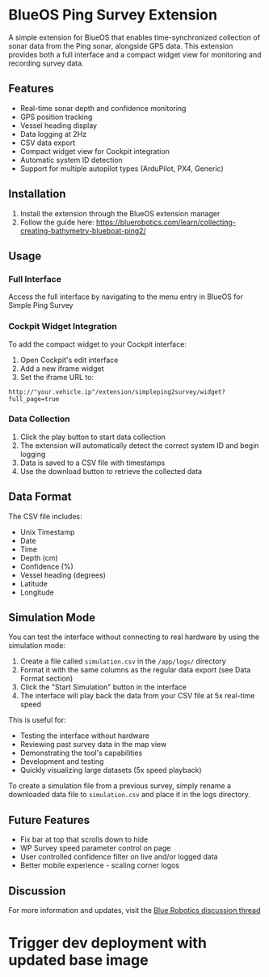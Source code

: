 # BlueOS Ping Survey Extension

A simple extension for BlueOS that enables time-synchronized collection of sonar data from the Ping sonar, alongside GPS data. This extension provides both a full interface and a compact widget view for monitoring and recording survey data.

## Features

- Real-time sonar depth and confidence monitoring
- GPS position tracking
- Vessel heading display
- Data logging at 2Hz
- CSV data export
- Compact widget view for Cockpit integration
- Automatic system ID detection
- Support for multiple autopilot types (ArduPilot, PX4, Generic)

## Installation

1. Install the extension through the BlueOS extension manager
2. Follow the guide here: https://bluerobotics.com/learn/collecting-creating-bathymetry-blueboat-ping2/ 

## Usage

### Full Interface
Access the full interface by navigating to the menu entry in BlueOS for Simple Ping Survey

### Cockpit Widget Integration
To add the compact widget to your Cockpit interface:

1. Open Cockpit's edit interface
2. Add a new iframe widget
3. Set the iframe URL to:
```
http://"your.vehicle.ip"/extension/simpleping2survey/widget?full_page=true
```

### Data Collection
1. Click the play button to start data collection
2. The extension will automatically detect the correct system ID and begin logging
3. Data is saved to a CSV file with timestamps
4. Use the download button to retrieve the collected data

## Data Format
The CSV file includes:
- Unix Timestamp
- Date
- Time
- Depth (cm)
- Confidence (%)
- Vessel heading (degrees)
- Latitude
- Longitude

## Simulation Mode
You can test the interface without connecting to real hardware by using the simulation mode:

1. Create a file called `simulation.csv` in the `/app/logs/` directory
2. Format it with the same columns as the regular data export (see Data Format section)
3. Click the "Start Simulation" button in the interface
4. The interface will play back the data from your CSV file at 5x real-time speed

This is useful for:
- Testing the interface without hardware
- Reviewing past survey data in the map view
- Demonstrating the tool's capabilities
- Development and testing
- Quickly visualizing large datasets (5x speed playback)

To create a simulation file from a previous survey, simply rename a downloaded data file to `simulation.csv` and place it in the logs directory.

## Future Features
- Fix bar at top that scrolls down to hide
- WP Survey speed parameter control on page
- User controlled confidence filter on live and/or logged data
- Better mobile experience - scaling corner logos

## Discussion
For more information and updates, visit the [Blue Robotics discussion thread](https://discuss.bluerobotics.com/t/alpha-release-simple-ping2-survey-extension/15794)
# Trigger dev deployment with updated base image
